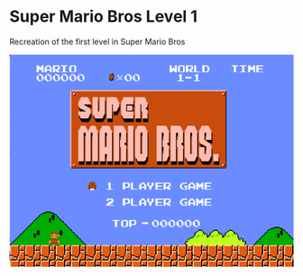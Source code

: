 # Super Mario Bros Level 1

Recreation of the first level in Super Mario Bros

![screenshot](https://github.com/calebleaman/mario-bro-level-1/blob/main/gameplay1.PNG)
